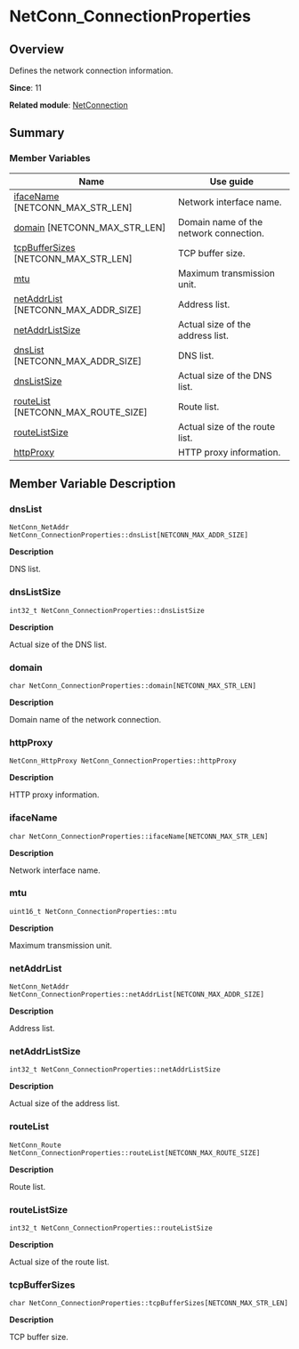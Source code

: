 # NetConn_ConnectionProperties


## Overview

Defines the network connection information.

**Since**: 11

**Related module**: [NetConnection](_net_connection.md)


## Summary


### Member Variables

| Name| Use guide| 
| -------- | -------- |
| [ifaceName](#ifacename) [NETCONN_MAX_STR_LEN] | Network interface name.| 
| [domain](#domain) [NETCONN_MAX_STR_LEN] | Domain name of the network connection.| 
| [tcpBufferSizes](#tcpbuffersizes) [NETCONN_MAX_STR_LEN] | TCP buffer size.| 
| [mtu](#mtu) | Maximum transmission unit.| 
| [netAddrList](#netaddrlist) [NETCONN_MAX_ADDR_SIZE] | Address list.| 
| [netAddrListSize](#netaddrlistsize) | Actual size of the address list.| 
| [dnsList](#dnslist) [NETCONN_MAX_ADDR_SIZE] | DNS list.| 
| [dnsListSize](#dnslistsize) | Actual size of the DNS list.| 
| [routeList](#routelist) [NETCONN_MAX_ROUTE_SIZE] | Route list.| 
| [routeListSize](#routelistsize) | Actual size of the route list.| 
| [httpProxy](#httpproxy) | HTTP proxy information.| 


## Member Variable Description


### dnsList

```
NetConn_NetAddr NetConn_ConnectionProperties::dnsList[NETCONN_MAX_ADDR_SIZE]
```

**Description**

DNS list.


### dnsListSize

```
int32_t NetConn_ConnectionProperties::dnsListSize
```

**Description**

Actual size of the DNS list.


### domain

```
char NetConn_ConnectionProperties::domain[NETCONN_MAX_STR_LEN]
```

**Description**

Domain name of the network connection.


### httpProxy

```
NetConn_HttpProxy NetConn_ConnectionProperties::httpProxy
```

**Description**

HTTP proxy information.


### ifaceName

```
char NetConn_ConnectionProperties::ifaceName[NETCONN_MAX_STR_LEN]
```

**Description**

Network interface name.


### mtu

```
uint16_t NetConn_ConnectionProperties::mtu
```

**Description**

Maximum transmission unit.


### netAddrList

```
NetConn_NetAddr NetConn_ConnectionProperties::netAddrList[NETCONN_MAX_ADDR_SIZE]
```

**Description**

Address list.


### netAddrListSize

```
int32_t NetConn_ConnectionProperties::netAddrListSize
```

**Description**

Actual size of the address list.


### routeList

```
NetConn_Route NetConn_ConnectionProperties::routeList[NETCONN_MAX_ROUTE_SIZE]
```

**Description**

Route list.


### routeListSize

```
int32_t NetConn_ConnectionProperties::routeListSize
```

**Description**

Actual size of the route list.


### tcpBufferSizes

```
char NetConn_ConnectionProperties::tcpBufferSizes[NETCONN_MAX_STR_LEN]
```

**Description**

TCP buffer size.
